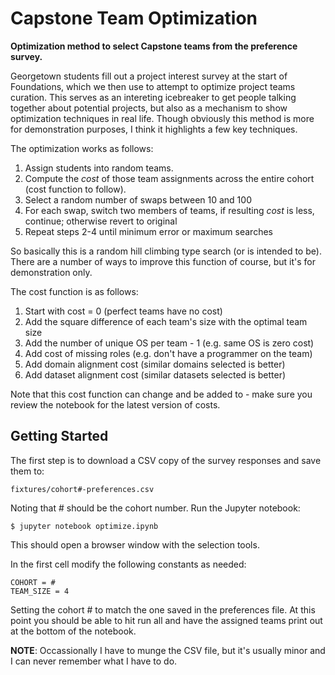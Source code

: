 # Capstone Team Optimization

**Optimization method to select Capstone teams from the preference survey.**

Georgetown students fill out a project interest survey at the start of Foundations, which we then use to attempt to optimize project teams curation. This serves as an intereting icebreaker to get people talking together about potential projects, but also as a mechanism to show optimization techniques in real life. Though obviously this method is more for demonstration purposes, I think it highlights a few key techniques. 

The optimization works as follows:

1. Assign students into random teams. 
2. Compute the _cost_ of those team assignments across the entire cohort (cost function to follow). 
3. Select a random number of swaps between 10 and 100
4. For each swap, switch two members of teams, if resulting _cost_ is less, continue; otherwise revert to original
5. Repeat steps 2-4 until minimum error or maximum searches

So basically this is a random hill climbing type search (or is intended to be). There are a number of ways to improve this function of course, but it's for demonstration only. 

The cost function is as follows:

1. Start with cost = 0 (perfect teams have no cost)
2. Add the square difference of each team's size with the optimal team size 
3. Add the number of unique OS per team - 1 (e.g. same OS is zero cost) 
4. Add cost of missing roles (e.g. don't have a programmer on the team)
5. Add domain alignment cost (similar domains selected is better)
6. Add dataset alignment cost (similar datasets selected is better) 

Note that this cost function can change and be added to - make sure you review the notebook for the latest version of costs. 

## Getting Started 

The first step is to download a CSV copy of the survey responses and save them to:

    fixtures/cohort#-preferences.csv 

Noting that # should be the cohort number. Run the Jupyter notebook:

    $ jupyter notebook optimize.ipynb 

This should open a browser window with the selection tools. 

In the first cell modify the following constants as needed:

    COHORT = # 
    TEAM_SIZE = 4 

Setting the cohort # to match the one saved in the preferences file. At this point you should be able to hit run all and have the assigned teams print out at the bottom of the notebook. 

**NOTE**: Occassionally I have to munge the CSV file, but it's usually minor and I can never remember what I have to do. 
